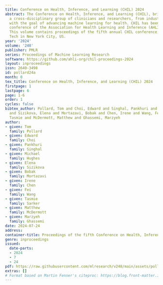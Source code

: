```yaml
---
title: Conference on Health, Inference, and Learning (CHIL) 2024
abstract: The Conference on Health, Inference, and Learning (CHIL), brings together
  a cross-disciplinary group of clinicians and researchers, from industry and academia,
  with the goal of advancing machine learning for health. CHIL has been an official
  conference of the Association for Health Learning and Inference (AHLI) since 2022.
  This volume contains proceedings of the fifth annual CHIL conference, held at Cornell
  Tech in New York City, US.
year: '2024'
volume: '248'
publisher: PMLR
series: Proceedings of Machine Learning Research
software: https://github.com/ahli-org/chil-proceedings-2024
layout: inproceedings
issn: 2640-3498
id: pollard24a
month: 0
tex_title: Conference on Health, Inference, and Learning (CHIL) 2024
firstpage: 1
lastpage: 6
page: 1-6
order: 1
cycles: false
bibtex_author: Pollard, Tom and Choi, Edward and Singhal, Pankhuri and Hughes, Michael
  and Sizikova, Elena and Mortazavi, Bobak and Chen, Irene and Wang, Fei and Sarker,
  Tasmie and McDermott, Matthew and Ghassemi, Marzyeh
author:
- given: Tom
  family: Pollard
- given: Edward
  family: Choi
- given: Pankhuri
  family: Singhal
- given: Michael
  family: Hughes
- given: Elena
  family: Sizikova
- given: Bobak
  family: Mortazavi
- given: Irene
  family: Chen
- given: Fei
  family: Wang
- given: Tasmie
  family: Sarker
- given: Matthew
  family: McDermott
- given: Marzyeh
  family: Ghassemi
date: 2024-07-24
address:
container-title: Proceedings of the fifth Conference on Health, Inference, and Learning
genre: inproceedings
issued:
  date-parts:
  - 2024
  - 7
  - 24
pdf: https://raw.githubusercontent.com/mlresearch/v248/main/assets/pollard24a/pollard24a.pdf
extras: []
# Format based on Martin Fenner's citeproc: https://blog.front-matter.io/posts/citeproc-yaml-for-bibliographies/
---
```

